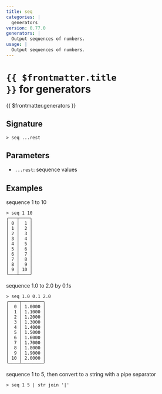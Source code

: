 ```yaml
---
title: seq
categories: |
  generators
version: 0.77.0
generators: |
  Output sequences of numbers.
usage: |
  Output sequences of numbers.
---
```


# <code>{{ $frontmatter.title }}</code> for generators

<div class='command-title'>{{ $frontmatter.generators }}</div>

## Signature

```> seq ...rest```

## Parameters

 -  `...rest`: sequence values

## Examples

sequence 1 to 10
```shell
> seq 1 10
╭───┬────╮
│ 0 │  1 │
│ 1 │  2 │
│ 2 │  3 │
│ 3 │  4 │
│ 4 │  5 │
│ 5 │  6 │
│ 6 │  7 │
│ 7 │  8 │
│ 8 │  9 │
│ 9 │ 10 │
╰───┴────╯

```

sequence 1.0 to 2.0 by 0.1s
```shell
> seq 1.0 0.1 2.0
╭────┬────────╮
│  0 │ 1.0000 │
│  1 │ 1.1000 │
│  2 │ 1.2000 │
│  3 │ 1.3000 │
│  4 │ 1.4000 │
│  5 │ 1.5000 │
│  6 │ 1.6000 │
│  7 │ 1.7000 │
│  8 │ 1.8000 │
│  9 │ 1.9000 │
│ 10 │ 2.0000 │
╰────┴────────╯

```

sequence 1 to 5, then convert to a string with a pipe separator
```shell
> seq 1 5 | str join '|'

```

